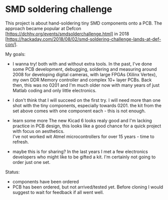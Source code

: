 # SMD soldering challenge


This project is about hand-soldering tiny SMD components onto a PCB.
The approach became popular at Defcon [https://dchhv.org/events/smdsolderchallenge.html] in 2018 [https://hackaday.com/2018/08/02/smd-soldering-challenge-lands-at-def-con/].


My goals:
- I wanna try! both with and without extra tools.
  In the past, I've done some PCB development, debugging, soldering and measuring around 2008 for developing digital cameras, with large FPGAs (Xilinx Vertex), my own DDR Memory controller and complex 10+ layer PCBs. Back then, this was no 0201 and I'm much older now with many years of just Matlab coding and only little electronics.
  

- I don't think that I will succeed on the first try.
  I will need more than one shot with the tiny components, especially towards 0201. 
  the kit from the set above comes with one component each - this is not enough.

- learn some more 
  The new Kicad 6 looks realy good and I'm lacking practice in PCB design, this looks like a good chance for a quick project with focus on aesthetics.   
  I've not worked wit Atmel microcontrollers for over 15 years - time to refresh.
  
- maybe this is for sharing?
  In the last years I met a few electronics developers who might like to be gifted a kit. I'm certainly not going to order just one set.
  
  
  
  
Status:
- components have been ordered
- PCB has been ordered, but not arrived/tested yet. Before cloning I would suggest to wait for feedback if all went well.  





